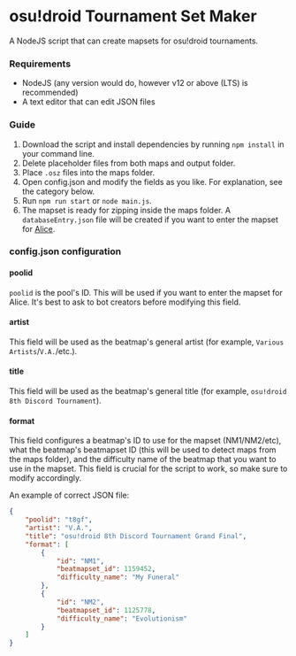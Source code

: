 # osu!droid Tournament Set Maker
A NodeJS script that can create mapsets for osu!droid tournaments.

### Requirements
- NodeJS (any version would do, however v12 or above (LTS) is recommended)
- A text editor that can edit JSON files

### Guide
1. Download the script and install dependencies by running `npm install` in your command line.
2. Delete placeholder files from both maps and output folder.
3. Place `.osz` files into the maps folder.
4. Open config.json and modify the fields as you like. For explanation, see the category below.
5. Run `npm run start` or `node main.js`.
6. The mapset is ready for zipping inside the maps folder. A `databaseEntry.json` file will be created if you want to enter the mapset for [Alice](https://github.com/Rian8337/Alice).

### config.json configuration
#### poolid
`poolid` is the pool's ID. This will be used if you want to enter the mapset for Alice. It's best to ask to bot creators before modifying this field.

#### artist
This field will be used as the beatmap's general artist (for example, `Various Artists`/`V.A.`/etc.).

#### title
This field will be used as the beatmap's general title (for example, `osu!droid 8th Discord Tournament`).

#### format
This field configures a beatmap's ID to use for the mapset (NM1/NM2/etc), what the beatmap's beatmapset ID (this will be used to detect maps from the maps folder), and the difficulty name of the beatmap that you want to use in the mapset.
This field is crucial for the script to work, so make sure to modify accordingly.

An example of correct JSON file:
```json
{
    "poolid": "t8gf",
    "artist": "V.A.",
    "title": "osu!droid 8th Discord Tournament Grand Final",
    "format": [
        {
            "id": "NM1",
            "beatmapset_id": 1159452,
            "difficulty_name": "My Funeral"
        },
        {
            "id": "NM2",
            "beatmapset_id": 1125778,
            "difficulty_name": "Evolutionism"
        }
    ]
}
```